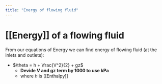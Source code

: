 ```yaml
---
title: "Energy of flowing fluid"
---
```

# [[Energy]] of a flowing fluid
From our equations of Energy we can find energy of flowing fluid (at the inlets and outlets):
- $\theta = h + \frac{V^2}{2} + gz$
	- **Devide V and gz term by 1000 to use kPa**
	- where $h$ is [[Enthalpy]]
